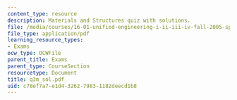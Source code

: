 ```yaml
---
content_type: resource
description: Materials and Structures quiz with solutions.
file: /media/courses/16-01-unified-engineering-i-ii-iii-iv-fall-2005-spring-2006/c78ef7a7e1d4326279831182deecd1b8_q3m_sol.pdf
file_type: application/pdf
learning_resource_types:
- Exams
ocw_type: OCWFile
parent_title: Exams
parent_type: CourseSection
resourcetype: Document
title: q3m_sol.pdf
uid: c78ef7a7-e1d4-3262-7983-1182deecd1b8
---
```

